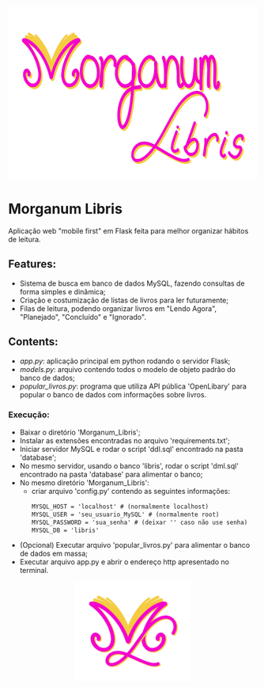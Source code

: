 <div align="center">
  <img src="static/assets/morganum_libris_logo.png" height="350" alt="Morganum Libris">
</div>

# Morganum Libris

 Aplicação web "mobile first" em Flask feita para melhor organizar hábitos de leitura.
 ## Features:
  * Sistema de busca em banco de dados MySQL, fazendo consultas de forma simples e dinâmica;
  * Criação e costumização de listas de livros para ler futuramente;
  * Filas de leitura, podendo organizar livros em "Lendo Agora", "Planejado", "Concluído" e "Ignorado".
 
 ## Contents:
  * *app.py*: aplicação principal em python rodando o servidor Flask;
  * *models.py*: arquivo contendo todos o modelo de objeto padrão do banco de dados;
  * *popular_livros.py*: programa que utiliza API pública 'OpenLibary' para popular o banco de dados com informações sobre livros.

 ### Execução:
  * Baixar o diretório 'Morganum_Libris';
  * Instalar as extensões encontradas no arquivo 'requirements.txt';
  * Iniciar servidor MySQL e rodar o script 'ddl.sql' encontrado na pasta 'database';
  * No mesmo servidor, usando o banco 'libris', rodar o script 'dml.sql' encontrado na pasta 'database' para alimentar o banco;
  * No mesmo diretório 'Morganum_Libris':
    - criar arquivo 'config.py' contendo as seguintes informações:
      ```
      MYSQL_HOST = 'localhost' # (normalmente localhost)
      MYSQL_USER = 'seu_usuario_MySQL' # (normalmente root)
      MYSQL_PASSWORD = 'sua_senha' # (deixar '' caso não use senha)
      MYSQL_DB = 'libris'
      ```
  * (Opcional) Executar arquivo 'popular_livros.py' para alimentar o banco de dados em massa;
  * Executar arquivo app.py e abrir o endereço http apresentado no terminal.

<div align="center">
  <img src="static/assets/libris_icon.png" height="200" alt="Morganum Libris">
</div>

